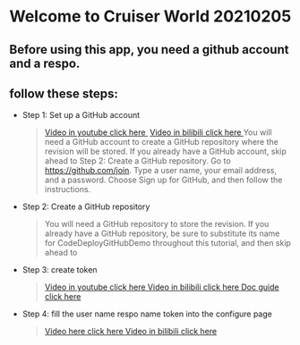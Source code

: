 
#            Welcome to Cruiser World  20210205
## Before using this app, you need a github account and a respo.
## follow these steps:
* Step 1: Set up a GitHub account
	>[Video in youtube click here  ](https://www.youtube.com/watch?v=i872t4siHzE)
	>&nbsp;[Video in bilibili click here  ](https://www.bilibili.com/video/BV1Dp4y1p7FN)
	>You will need a GitHub account to create a GitHub repository where the revision will be stored. If you already have a GitHub account, 
	>skip ahead to Step 2: Create a GitHub repository.
	>Go to https://github.com/join.
	>Type a user name, your email address, and a password.
	>Choose Sign up for GitHub, and then follow the instructions.
* Step 2: Create a GitHub repository
	>You will need a GitHub repository to store the revision.
	>If you already have a GitHub repository, be sure to substitute its name for CodeDeployGitHubDemo throughout this tutorial,
	>and then skip ahead to 
* Step 3: create token 
	>[Video in youtube click here  ](https://www.youtube.com/watch?v=CR-XlgQ9Pu4)
	>[Video in bilibili click here  ](https://www.bilibili.com/video/BV11A411T7b6)
	>[Doc guide click here  ](https://docs.github.com/en/github/authenticating-to-github/creating-a-personal-access-token)
* Step 4: fill the user name  respo name token into the configure page
	>[Video here click here  ](https://www.youtube.com/watch?v=C10Bqf1jlEM)
	>[Video in bilibili click here  ](https://www.bilibili.com/video/BV11h411r7rx)